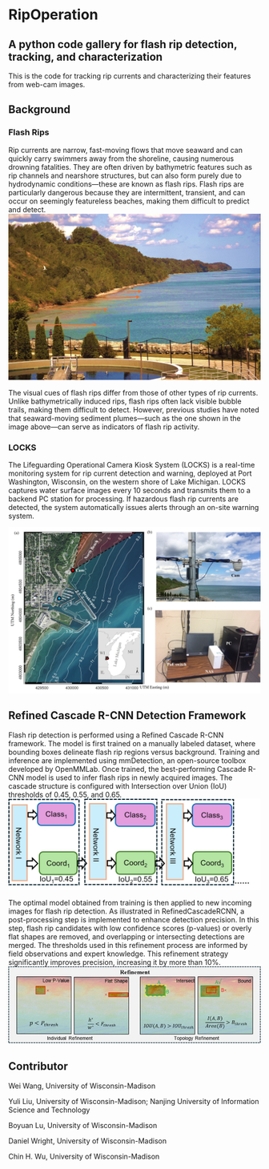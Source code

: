 # RipOperation
## A python code gallery for flash rip detection, tracking, and characterization
This is the code for tracking rip currents and characterizing their features from web-cam images.

## Background
### Flash Rips
Rip currents are narrow, fast-moving flows that move seaward and can quickly carry swimmers away from the shoreline, causing numerous drowning fatalities. They are often driven by bathymetric features such as rip channels and nearshore structures, but can also form purely due to hydrodynamic conditions—these are known as flash rips. Flash rips are particularly dangerous because they are intermittent, transient, and can occur on seemingly featureless beaches, making them difficult to predict and detect.
!['./FlashRip.jpg'](https://github.com/wwang487/RipOperation/blob/main/FlashRip.jpg)

The visual cues of flash rips differ from those of other types of rip currents. Unlike bathymetrically induced rips, flash rips often lack visible bubble trails, making them difficult to detect. However, previous studies have noted that seaward-moving sediment plumes—such as the one shown in the image above—can serve as indicators of flash rip activity.

### LOCKS
The Lifeguarding Operational Camera Kiosk System (LOCKS) is a real-time monitoring system for rip current detection and warning, deployed at Port Washington, Wisconsin, on the western shore of Lake Michigan. LOCKS captures water surface images every 10 seconds and transmits them to a backend PC station for processing. If hazardous flash rip currents are detected, the system automatically issues alerts through an on-site warning system.

!['./LOCKS_Site.jpg'](https://github.com/wwang487/RipOperation/blob/main/LOCKS_Site.jpg)

## Refined Cascade R-CNN Detection Framework
Flash rip detection is performed using a Refined Cascade R-CNN framework. The model is first trained on a manually labeled dataset, where bounding boxes delineate flash rip regions versus background. Training and inference are implemented using mmDetection, an open-source toolbox developed by OpenMMLab. Once trained, the best-performing Cascade R-CNN model is used to infer flash rips in newly acquired images. The cascade structure is configured with Intersection over Union (IoU) thresholds of 0.45, 0.55, and 0.65.
!['./Cascade.jpg'](https://github.com/wwang487/RipOperation/blob/main/Cascade.jpg)

The optimal model obtained from training is then applied to new incoming images for flash rip detection. As illustrated in RefinedCascadeRCNN, a post-processing step is implemented to enhance detection precision. In this step, flash rip candidates with low confidence scores (p-values) or overly flat shapes are removed, and overlapping or intersecting detections are merged. The thresholds used in this refinement process are informed by field observations and expert knowledge. This refinement strategy significantly improves precision, increasing it by more than 10%.
!['./Refinement.jpg'](https://github.com/wwang487/RipOperation/blob/main/Refinement.jpg)

## Contributor
Wei Wang, University of Wisconsin-Madison

Yuli Liu, University of Wisconsin-Madison; Nanjing University of Information Science and Technology

Boyuan Lu, University of Wisconsin-Madison

Daniel Wright, University of Wisconsin-Madison

Chin H. Wu, University of Wisconsin-Madison
